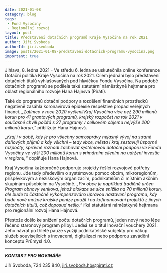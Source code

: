 ```yaml
---
date: 2021-01-08
category: blog
tags:
 - Fond Vysočiny 
 - Regionální rozvoj
layout: post
title: Představení dotačních programů Kraje Vysočina na rok 2021
author: Jiří Svoboda
authorId: jiri.svoboda
image: posts/2021-01-08-predstaveni-dotacnich-programu-vysocina.png
important: true
---
```


Jihlava, 8. ledna 2021 - Ve středu 6. ledna se uskutečnila online konference Dotační politika Kraje Vysočina na rok 2021. Cílem jednání bylo představení dotačních titulů vyhlašovaných pod hlavičkou Fondu Vysočina. Na podobě dotačních programů se podílela také statutární náměstkyně hejtmana pro oblast regionálního rozvoje Hana Hajnová (Piráti).

Také do programů dotační podpory a rozdělení finančních prostředků negativně zasáhla koronavirová epidemie respektive propad veřejných financí. *„Zatímco v roce 2020 vyčlenil Kraj Vysočina více než 290 milionů korun pro 41 grantových programů, krajský rozpočet na rok 2021 v současné chvíli počítá s 27 programy v celkovém objemu nejvýše 200 milionů korun,“* přibližuje Hana Hajnová.

*„Kraj i v době, kdy je pro všechny samosprávy nejasný vývoj na straně daňových příjmů a kdy všichni – tedy obce, města i kraj sestavují úsporné rozpočty, správně rozhodl zachovat systémovou dotační podporu ve Fondu Vysočiny ve výši 200 miliónů korun s primárním cílením na udržení investic v regionu,“* doplňuje Hana Hajnová.

Kraj Vysočina každoročně podporuje projekty řešící rozvojové potřeby regionu. Jde tedy především o systémovou pomoc obcím, mikroregionům, příspěvkovým a neziskovým organizacím, podnikatelům či místním akčním skupinám působícím na Vysočině. *„Pro obce je například tradičně určen Program obnovy venkova, jehož alokace se sice snížila na 70 milionů korun, ale bude to částečně vykompenzováno úpravou nastavení programu, kdy bude nově možné krajské peníze použít i na kofinancování projektů z jiných dotačních titulů, což doposud nešlo,“* říká statutární náměstkyně hejtmana pro regionální rozvoj Hana Hajnová.

Přestože došlo ke snížení počtu dotačních programů, jeden nový nebo lépe řečeno staronový program přibyl. Jedná se o titul Inovační vouchery 2021. Jeho návrat po tříleté pauze využijí podnikatelské subjekty pro nákup služeb souvisejících s inovacemi, digitalizací nebo podporou zavádění konceptu Průmysl 4.0.

---

***KONTAKT PRO NOVINÁŘE*** 

Jiří Svoboda, 724 235 840, <jiri.svoboda.hb@pirati.cz>
